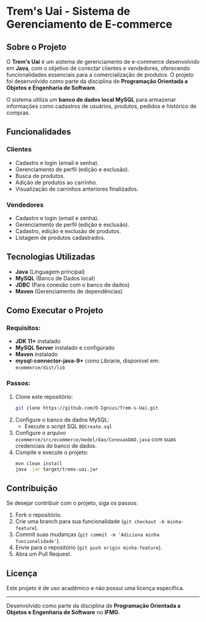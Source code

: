 # Trem's Uai - Sistema de Gerenciamento de E-commerce

## Sobre o Projeto
O **Trem's Uai** é um sistema de gerenciamento de e-commerce desenvolvido em **Java**, com o objetivo de conectar clientes e vendedores, oferecendo funcionalidades essenciais para a comercialização de produtos. O projeto foi desenvolvido como parte da disciplina de **Programação Orientada a Objetos e Engenharia de Software**.

O sistema utiliza um **banco de dados local MySQL** para armazenar informações como cadastros de usuários, produtos, pedidos e histórico de compras.

## Funcionalidades

### Clientes
- Cadastro e login (email e senha).
- Gerenciamento de perfil (edição e exclusão).
- Busca de produtos.
- Adição de produtos ao carrinho.
- Visualização de carrinhos anteriores finalizados.

### Vendedores
- Cadastro e login (email e senha).
- Gerenciamento de perfil (edição e exclusão).
- Cadastro, edição e exclusão de produtos.
- Listagem de produtos cadastrados.

## Tecnologias Utilizadas
- **Java** (Linguagem principal)
- **MySQL** (Banco de Dados local)
- **JDBC** (Para conexão com o banco de dados)
- **Maven** (Gerenciamento de dependências)

## Como Executar o Projeto

### Requisitos:
- **JDK 11+** instalado
- **MySQL Server** instalado e configurado
- **Maven** instalado
- **mysql-connector-java-9+** como Librarie, disponivel em: `ecommerce/dist/lib`

### Passos:
1. Clone este repositório:
   ```bash
   git clone https://github.com/O-Ignius/Trem-s-Uai.git
   ```
2. Configure o banco de dados MySQL:
   - Execute o script SQL `BDCreate.sql`
3. Configure o arquivo `ecommerce/src/ecommerce/model/dao/ConexaoDAO.java` com suas credenciais do banco de dados.
4. Compile e execute o projeto:
   ```bash
   mvn clean install
   java -jar target/trems-uai.jar
   ```

## Contribuição
Se desejar contribuir com o projeto, siga os passos:
1. Fork o repositório.
2. Crie uma branch para sua funcionalidade (`git checkout -b minha-feature`).
3. Commit suas mudanças (`git commit -m 'Adiciona minha funcionalidade'`).
4. Envie para o repositório (`git push origin minha-feature`).
5. Abra um Pull Request.

## Licença
Este projeto é de uso acadêmico e não possui uma licença específica.

---
Desenvolvido como parte da disciplina de **Programação Orientada a Objetos e Engenharia de Software** no **IFMG**.


